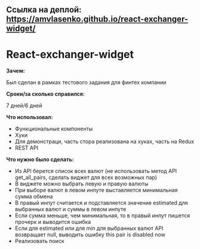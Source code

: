 ## Ссылка на деплой: https://amvlasenko.github.io/react-exchanger-widget/
# React-exchanger-widget
**Зачем:**

Был сделан в рамках тестового задания для финтех компании

**Сроки/за сколько справился:**

7 дней/6 дней

**Что использовал:**

- Функциональные компоненты
- Хуки
- Для демонстраци, часть стора реализована на хуках, часть на Redux
- REST API

**Что нужно было сделать:**

- Из API берется список всех валют (не использовать метод API get\_all\_pairs, сделать виджет для всех возможных пар)
- В виджете можно выбрать левую и правую валюты
- При выборе валют в левом инпуте выставляется минимальная сумма обмена
- В правый инпут считается и подставляется значение estimated для выбранных валют и суммы в левом инпуте
- Если сумма меньше, чем минимальная, то в правый инпут пишется прочерк и выводится ошибка
- Если для estimated или для min для выбранных валют API возвращает null, выводить ошибку this pair is disabled now
- Реализовать поиск
